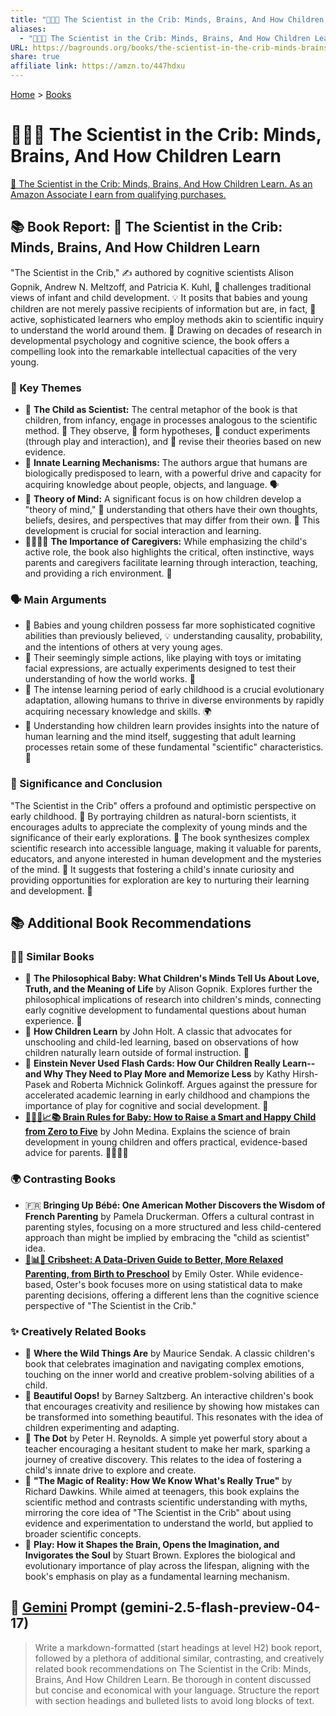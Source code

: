 ```yaml
---
title: "👶🧠🔬 The Scientist in the Crib: Minds, Brains, And How Children Learn"
aliases:
  - "👶🧠🔬 The Scientist in the Crib: Minds, Brains, And How Children Learn"
URL: https://bagrounds.org/books/the-scientist-in-the-crib-minds-brains-and-how-children-learn
share: true
affiliate link: https://amzn.to/447hdxu
---
```

[Home](../index.md) > [Books](./index.md)  
# 👶🧠🔬 The Scientist in the Crib: Minds, Brains, And How Children Learn  
[🛒 The Scientist in the Crib: Minds, Brains, And How Children Learn. As an Amazon Associate I earn from qualifying purchases.](https://amzn.to/447hdxu)  
  
## 📚 Book Report: 👶 The Scientist in the Crib: Minds, Brains, And How Children Learn  
  
"The Scientist in the Crib," ✍️ authored by cognitive scientists Alison Gopnik, Andrew N. Meltzoff, and Patricia K. Kuhl, 🧠 challenges traditional views of infant and child development. 💡 It posits that babies and young children are not merely passive recipients of information but are, in fact, 🧐 active, sophisticated learners who employ methods akin to scientific inquiry to understand the world around them. 🔬 Drawing on decades of research in developmental psychology and cognitive science, the book offers a compelling look into the remarkable intellectual capacities of the very young.  
  
### 🔑 Key Themes  
  
* 👶 **The Child as Scientist:** The central metaphor of the book is that children, from infancy, engage in processes analogous to the scientific method. 🔬 They observe, 📝 form hypotheses, 🧪 conduct experiments (through play and interaction), and 🔄 revise their theories based on new evidence.  
* 🧬 **Innate Learning Mechanisms:** The authors argue that humans are biologically predisposed to learn, with a powerful drive and capacity for acquiring knowledge about people, objects, and language. 🗣️  
* 🧠 **Theory of Mind:** A significant focus is on how children develop a "theory of mind," 🤔 understanding that others have their own thoughts, beliefs, desires, and perspectives that may differ from their own. 🤝 This development is crucial for social interaction and learning.  
* 👨‍👩‍👧‍👦 **The Importance of Caregivers:** While emphasizing the child's active role, the book also highlights the critical, often instinctive, ways parents and caregivers facilitate learning through interaction, teaching, and providing a rich environment. 🌱  
  
### 🗣️ Main Arguments  
  
* 👶 Babies and young children possess far more sophisticated cognitive abilities than previously believed, 💡 understanding causality, probability, and the intentions of others at very young ages.  
* 🧸 Their seemingly simple actions, like playing with toys or imitating facial expressions, are actually experiments designed to test their understanding of how the world works. 🧪  
* 🌱 The intense learning period of early childhood is a crucial evolutionary adaptation, allowing humans to thrive in diverse environments by rapidly acquiring necessary knowledge and skills. 🌍  
* 🧠 Understanding how children learn provides insights into the nature of human learning and the mind itself, suggesting that adult learning processes retain some of these fundamental "scientific" characteristics. 🧐  
  
### 🌟 Significance and Conclusion  
  
"The Scientist in the Crib" offers a profound and optimistic perspective on early childhood. 🎉 By portraying children as natural-born scientists, it encourages adults to appreciate the complexity of young minds and the significance of their early explorations. 🔬 The book synthesizes complex scientific research into accessible language, making it valuable for parents, educators, and anyone interested in human development and the mysteries of the mind. 🤔 It suggests that fostering a child's innate curiosity and providing opportunities for exploration are key to nurturing their learning and development. 🌱  
  
## 📚 Additional Book Recommendations  
  
### 🧑‍🏫 Similar Books  
  
* 🧠 **The Philosophical Baby: What Children's Minds Tell Us About Love, Truth, and the Meaning of Life** by Alison Gopnik. Explores further the philosophical implications of research into children's minds, connecting early cognitive development to fundamental questions about human experience. 🤔  
* 🌱 **How Children Learn** by John Holt. A classic that advocates for unschooling and child-led learning, based on observations of how children naturally learn outside of formal instruction. 🏡  
* 🚫 **Einstein Never Used Flash Cards: How Our Children Really Learn--and Why They Need to Play More and Memorize Less** by Kathy Hirsh-Pasek and Roberta Michnick Golinkoff. Argues against the pressure for accelerated academic learning in early childhood and champions the importance of play for cognitive and social development. 🧸  
* **[👶🧠😊📈📚 Brain Rules for Baby: How to Raise a Smart and Happy Child from Zero to Five](./brain-rules-for-baby.md)** by John Medina. Explains the science of brain development in young children and offers practical, evidence-based advice for parents. 👨‍👩‍👧‍👦  
  
### 🌍 Contrasting Books  
  
* 🇫🇷 **Bringing Up Bébé: One American Mother Discovers the Wisdom of French Parenting** by Pamela Druckerman. Offers a cultural contrast in parenting styles, focusing on a more structured and less child-centered approach than might be implied by embracing the "child as scientist" idea.  
* **[👶📊😌 Cribsheet: A Data-Driven Guide to Better, More Relaxed Parenting, from Birth to Preschool](./cribsheet.md)** by Emily Oster. While evidence-based, Oster's book focuses more on using statistical data to make parenting decisions, offering a different lens than the cognitive science perspective of "The Scientist in the Crib."  
  
### ✨ Creatively Related Books  
  
* 🐺 **Where the Wild Things Are** by Maurice Sendak. A classic children's book that celebrates imagination and navigating complex emotions, touching on the inner world and creative problem-solving abilities of a child.  
* 🎨 **Beautiful Oops!** by Barney Saltzberg. An interactive children's book that encourages creativity and resilience by showing how mistakes can be transformed into something beautiful. This resonates with the idea of children experimenting and adapting.  
* 🔴 **The Dot** by Peter H. Reynolds. A simple yet powerful story about a teacher encouraging a hesitant student to make her mark, sparking a journey of creative discovery. This relates to the idea of fostering a child's innate drive to explore and create.  
* 🔬 **"The Magic of Reality: How We Know What's Really True"** by Richard Dawkins. While aimed at teenagers, this book explains the scientific method and contrasts scientific understanding with myths, mirroring the core idea of "The Scientist in the Crib" about using evidence and experimentation to understand the world, but applied to broader scientific concepts.  
* 🧸 **Play: How it Shapes the Brain, Opens the Imagination, and Invigorates the Soul** by Stuart Brown. Explores the biological and evolutionary importance of play across the lifespan, aligning with the book's emphasis on play as a fundamental learning mechanism.  
  
## 💬 [Gemini](../software/gemini.md) Prompt (gemini-2.5-flash-preview-04-17)  
> Write a markdown-formatted (start headings at level H2) book report, followed by a plethora of additional similar, contrasting, and creatively related book recommendations on The Scientist in the Crib: Minds, Brains, And How Children Learn. Be thorough in content discussed but concise and economical with your language. Structure the report with section headings and bulleted lists to avoid long blocks of text.